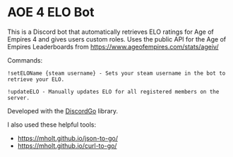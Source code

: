 # AOE 4 ELO Bot
This is a Discord bot that automatically retrieves ELO ratings for Age of Empires 4 and gives users custom roles.
Uses the public API for the Age of Empires Leaderboards from https://www.ageofempires.com/stats/ageiv/

Commands:
```
!setELOName {steam username} - Sets your steam username in the bot to retrieve your ELO.

!updateELO - Manually updates ELO for all registered members on the server.
```

Developed with the [DiscordGo](https://github.com/bwmarrin/discordgo) library.

I also used these helpful tools:
- https://mholt.github.io/json-to-go/
- https://mholt.github.io/curl-to-go/
